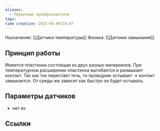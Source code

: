 ```yaml
---
aliases:
  - Первичные преобразователи
tags: 
time creation: 2025-04-06T19:07
---
```

Назначение: [[Датчики температуры]]
Физика: [[Датчики замыкания]]
## Принцип работы
Имеется пластинки состоящая из двух разных материалов. При температурном расширении пластинка выгибается и размыкает контакт. Так как ток перестает течь, то проводник остывает -> контакт замыкается. От среды же зависит как быстро он будет остывать.
## Параметры датчиков
- нет их
## Ссылки
